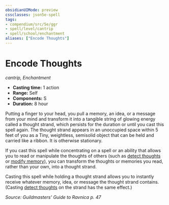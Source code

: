 ```yaml
---
obsidianUIMode: preview
cssclasses: json5e-spell
tags:
- compendium/src/5e/ggr
- spell/level/cantrip
- spell/school/enchantment
aliases: ["Encode Thoughts"]
---
```

# Encode Thoughts
*cantrip, Enchantment*  

- **Casting time:** 1 action
- **Range:** Self
- **Components:** S
- **Duration:** 8 hour

Putting a finger to your head, you pull a memory, an idea, or a message from your mind and transform it into a tangible string of glowing energy called a thought strand, which persists for the duration or until you cast this spell again. The thought strand appears in an unoccupied space within 5 feet of you as a Tiny, weightless, semisolid object that can be held and carried like a ribbon. It is otherwise stationary.

If you cast this spell while concentrating on a spell or an ability that allows you to read or manipulate the thoughts of others (such as [detect thoughts](compendium/spells/detect-thoughts.md) or [modify memory](compendium/spells/modify-memory.md)), you can transform the thoughts or memories you read, rather than your own, into a thought strand.

Casting this spell while holding a thought strand allows you to instantly receive whatever memory, idea, or message the thought strand contains. (Casting [detect thoughts](compendium/spells/detect-thoughts.md) on the strand has the same effect.)

*Source: Guildmasters' Guide to Ravnica p. 47*
